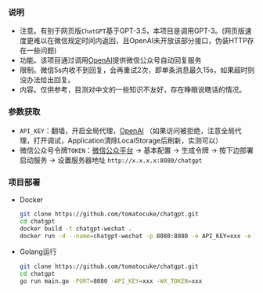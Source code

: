 ### 说明
- 注意。有别于网页版`ChatGPT`基于GPT-3.5，本项目是调用GPT-3。(网页版速度更难以在微信规定时间内返回，且OpenAI未开放该部分接口，伪装HTTP存在一些问题)
- 功能。该项目通过调用[OpenAI](https://beta.openai.com)提供微信公众号自动回复服务
- 限制。微信5s内收不到回复，会再重试2次，即单条消息最久15s，如果超时则没办法给出回复。
- 内容。仅供参考，目测对中文的一些知识不友好，存在睁眼说瞎话的情况。



### 参数获取
- `API_KEY`：翻墙，开启全局代理，[OpenAI](https://beta.openai.com/account/api-keys) （如果访问被拒绝，注意全局代理，打开调试，Application清除LocalStorage后刷新，实测可以）
- 微信公众号令牌`TOKEN`：[微信公众平台](https://mp.weixin.qq.com/) -> 基本配置 -> 生成令牌 -> 按下边部署启动服务 -> 设置服务器地址 `http://x.x.x.x:8080/chatgpt`


### 项目部署
- Docker 
  ```bash
  git clone https://github.com/tomatocuke/chatgpt.git
  cd chatgpt
  docker build -t chatgpt-wechat .
  docker run -d --name=chatgpt-wechat -p 8080:8080 -e API_KEY=xxx -e WX_TOKEN=xxx chatgpt-wechat
  ```
- Golang运行
  ```bash 
  git clone https://github.com/tomatocuke/chatgpt.git
  cd chatgpt
  go run main.go -PORT=8080 -API_KEY=xxx -WX_TOKEN=xxx 
  ```


